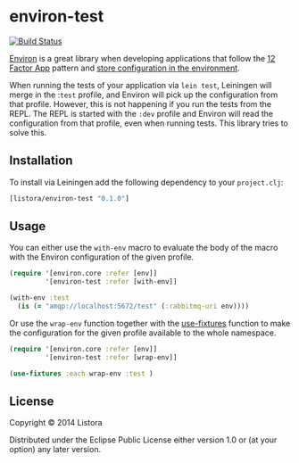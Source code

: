 # environ-test

[![Build Status](https://travis-ci.org/listora/environ-test.svg?branch=master)](https://travis-ci.org/listora/environ-test)

[Environ](https://github.com/weavejester/environ) is a great library
when developing applications that follow the
[12 Factor App](http://12factor.net) pattern and
[store configuration in the environment](http://12factor.net/config).

When running the tests of your application via `lein test`, Leiningen
will merge in the :`test` profile, and Environ will pick up the
configuration from that profile. However, this is not happening if you
run the tests from the REPL. The REPL is started with the `:dev`
profile and Environ will read the configuration from that profile,
even when running tests. This library tries to solve this.

## Installation

To install via Leiningen add the following dependency to your `project.clj`:

``` clj
[listora/environ-test "0.1.0"]
```

## Usage

You can either use the `with-env` macro to evaluate the body of the
macro with the Environ configuration of the given profile.

``` clj
(require '[environ.core :refer [env]]
         '[environ-test :refer [with-env]]

(with-env :test
  (is (= "amqp://localhost:5672/test" (:rabbitmq-uri env))))
```

Or use the `wrap-env` function together with the
[use-fixtures](http://richhickey.github.io/clojure/clojure.test-api.html#clojure.test/use-fixtures)
function to make the configuration for the given profile available to
the whole namespace.

``` clj
(require '[environ.core :refer [env]]
         '[environ-test :refer [wrap-env]]

(use-fixtures :each wrap-env :test )
```

## License

Copyright © 2014 Listora

Distributed under the Eclipse Public License either version 1.0 or (at
your option) any later version.
